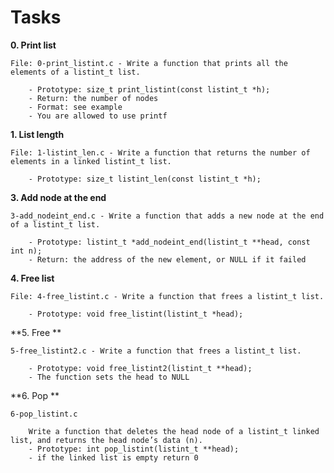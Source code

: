 # Tasks

**0. Print list**
 
	File: 0-print_listint.c - Write a function that prints all the elements of a listint_t list.

		- Prototype: size_t print_listint(const listint_t *h);
		- Return: the number of nodes
		- Format: see example
		- You are allowed to use printf

**1. List length**

	File: 1-listint_len.c - Write a function that returns the number of elements in a linked listint_t list.

		- Prototype: size_t listint_len(const listint_t *h);

**3. Add node at the end**

	3-add_nodeint_end.c - Write a function that adds a new node at the end of a listint_t list.

		- Prototype: listint_t *add_nodeint_end(listint_t **head, const int n);
		- Return: the address of the new element, or NULL if it failed


**4. Free list** 

	File: 4-free_listint.c - Write a function that frees a listint_t list.

		- Prototype: void free_listint(listint_t *head);


**5. Free **

	5-free_listint2.c - Write a function that frees a listint_t list.

		- Prototype: void free_listint2(listint_t **head);
		- The function sets the head to NULL

**6. Pop **

	6-pop_listint.c

		Write a function that deletes the head node of a listint_t linked list, and returns the head node’s data (n).
		- Prototype: int pop_listint(listint_t **head);
		- if the linked list is empty return 0
